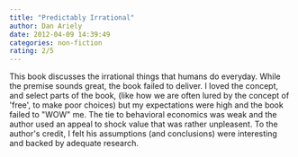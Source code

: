 ```yaml
---
title: "Predictably Irrational"
author: Dan Ariely
date: 2012-04-09 14:39:49
categories: non-fiction
rating: 2/5
---
```


This book discusses the irrational things that humans do everyday. While the premise sounds great, the book failed to deliver. I loved the concept, and select parts of the book, (like how we are often lured by the concept of 'free', to make poor choices) but my expectations were high and the book failed to "WOW" me. The tie to behavioral economics was weak and the author used an appeal to shock value that was rather unpleasent. To the author's credit, I felt his assumptions (and conclusions) were interesting and backed by adequate research.

